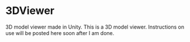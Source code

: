 # 3DViewer
3D model viewer made in Unity.
This is a 3D model viewer. Instructions on use will be posted here soon after I am done. 

